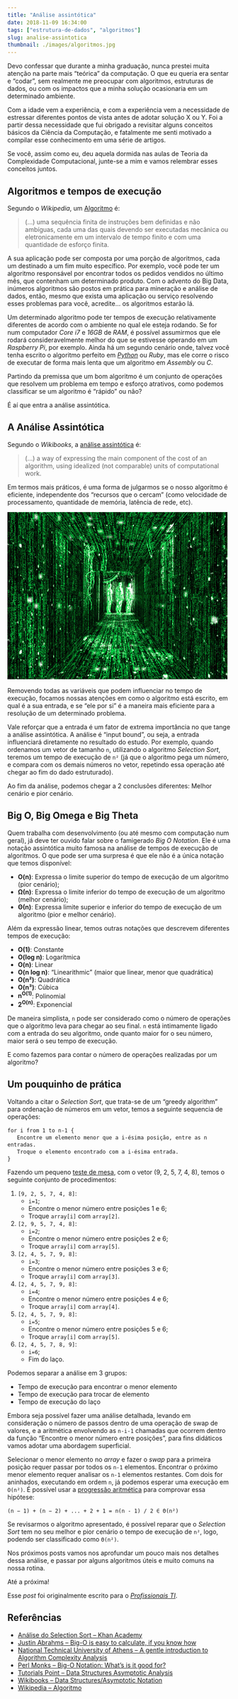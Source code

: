 ```yaml
---
title: "Análise assintótica"
date: 2018-11-09 16:34:00
tags: ["estrutura-de-dados", "algoritmos"]
slug: analise-assintotica
thumbnail: ./images/algoritmos.jpg
---
```


Devo confessar que durante a minha graduação, nunca prestei muita atenção na
parte mais “teórica” da computação. O que eu queria era sentar e “codar”,
sem realmente me preocupar com algoritmos, estruturas de dados, ou com os
impactos que a minha solução ocasionaria em um determinado ambiente.

Com a idade vem a experiência, e com a experiência vem a necessidade de
estressar diferentes pontos de vista antes de adotar solução X ou Y. Foi
a partir dessa necessidade que fui obrigado a revisitar alguns conceitos
básicos da Ciência da Computação, e fatalmente me senti motivado a compilar
esse conhecimento em uma série de artigos.

Se você, assim como eu, deu aquela dormida nas aulas de Teoria da Complexidade
Computacional, junte-se a mim e vamos relembrar esses conceitos juntos.

## Algoritmos e tempos de execução

Segundo o _Wikipedia_, um [Algoritmo](https://pt.wikipedia.org/wiki/Algoritmo "Leia mais sobre no Wikipedia") é:

> (…) uma sequência finita de instruções bem definidas e não ambíguas,
> cada uma das quais devendo ser executadas mecânica ou eletronicamente
> em um intervalo de tempo finito e com uma quantidade de esforço finita.

A sua aplicação pode ser composta por uma porção de algoritmos, cada um
destinado a um fim muito específico. Por exemplo, você pode ter um algoritmo
responsável por encontrar todos os pedidos vendidos no último mês, que contenham
um determinado produto. Com o advento do Big Data, inúmeros algoritmos são
postos em prática para mineração e análise de dados, então, mesmo que exista
uma aplicação ou serviço resolvendo esses problemas para você, acredite...
os algoritmos estarão lá.

Um determinado algoritmo pode ter tempos de execução relativamente diferentes
de acordo com o ambiente no qual ele esteja rodando. Se for num computador
_Core i7_ e _16GB_ de _RAM_, é possível assumirmos que ele rodará consideravelmente
melhor do que se estivesse operando em um _Raspberry Pi_, por exemplo. Ainda há um
segundo cenário onde, talvez você tenha escrito o algoritmo perfeito em
[_Python_](/tag/python.html "Leia mais sobre Python") ou _Ruby_, mas ele corre o risco de
executar de forma mais lenta que um algoritmo em _Assembly_ ou _C_.

Partindo da premissa que um bom algoritmo é um conjunto de operações que resolvem
um problema em tempo e esforço atrativos, como podemos classificar se um algoritmo
é “rápido” ou não?

É aí que entra a análise assintótica.

## A Análise Assintótica

Segundo o _Wikibooks_, a [análise assintótica](https://en.wikibooks.org/wiki/Data_Structures/Asymptotic_Notation "Leia mais sobre no Wikibooks") é:

> (…) a way of expressing the main component of the cost of an algorithm,
> using idealized (not comparable) units of computational work.

Em termos mais práticos, é uma forma de julgarmos se o nosso algoritmo é
eficiente, independente dos “recursos que o cercam” (como velocidade de
processamento, quantidade de memória, latência de rede, etc).

!["Visão de código fonte do filme The Matrix"](./images/matrix-view.gif "Análise assintótica é ver o algoritmo além do código, como o Neo em The Matrix (scifi.stackexchange.com)")

Removendo todas as variáveis que podem influenciar no tempo de execução,
focamos nossas atenções em como o algoritmo está escrito, em qual é a sua
entrada, e se “ele por si” é a maneira mais eficiente para a resolução de
um determinado problema.

Vale reforçar que a entrada é um fator de extrema importância no que tange
a análise assintótica. A análise é “input bound”, ou seja, a entrada
influenciará diretamente no resultado do estudo. Por exemplo, quando
ordenamos um vetor de tamanho `n`, utilizando o algoritmo _Selection Sort_,
teremos um tempo de execução de `n²` (já que o algoritmo pega um número,
e compara com os demais números no vetor, repetindo essa operação até chegar
ao fim do dado estruturado).

Ao fim da análise, podemos chegar a 2 conclusões diferentes: Melhor cenário
e pior cenário.

## Big O, Big Omega e Big Theta

Quem trabalha com desenvolvimento (ou até mesmo com computação num geral),
já deve ter ouvido falar sobre o famigerado _Big O Notation_. Ele é uma notação
assintótica muito famosa na análise de tempos de execução de algoritmos. O que
pode ser uma surpresa é que ele não é a única notação que temos disponível:

- **O(n)**: Expressa o limite superior do tempo de execução de um algoritmo (pior cenário);
- **Ω(n)**: Expressa o limite inferior do tempo de execução de um algoritmo (melhor cenário);
- **Θ(n)**: Expressa limite superior e inferior do tempo de execução de um algoritmo (pior e melhor cenário).

Além da expressão linear, temos outras notações que descrevem diferentes tempos
de execução:

- **O(1)**: Constante
- **O(log n)**: Logarítmica
- **O(n)**: Linear
- **O(n log n)**: “Linearithmic” (maior que linear, menor que quadrática)
- **O(n²)**: Quadrática
- **O(n³)**: Cúbica
- **n<sup>O(1)</sup>**: Polinomial
- **2<sup>O(n)</sup>**: Exponencial

De maneira simplista, `n` pode ser considerado como o número de operações que o
algoritmo leva para chegar ao seu final. `n` está intimamente ligado com a entrada
do seu algoritmo, onde quanto maior for o seu número, maior será o seu tempo de
execução.

E como fazemos para contar o número de operações realizadas por um algoritmo?

## Um pouquinho de prática

Voltando a citar o _Selection Sort_, que trata-se de um “greedy algorithm” para
ordenação de números em um vetor, temos a seguinte sequencia de operações:

```
for i from 1 to n-1 {
   Encontre um elemento menor que a i-ésima posição, entre as n entradas.
   Troque o elemento encontrado com a i-ésima entrada.
}
```

Fazendo um pequeno [teste de mesa](http://pt.slideshare.net/henriquecarmona/aula-4-teste-de-mesa "Veja mais no Slideshare"),
com o vetor (9, 2, 5, 7, 4, 8), temos o seguinte conjunto de procedimentos:

1. `[9, 2, 5, 7, 4, 8]`:
   - `i=1`;
   - Encontre o menor número entre posições 1 e 6;
   - Troque `array[i]` com `array[2]`.
2. `[2, 9, 5, 7, 4, 8]`:
   - `i=2`;
   - Encontre o menor número entre posições 2 e 6;
   - Troque `array[i]` com `array[5]`.
3. `[2, 4, 5, 7, 9, 8]`:
   - `i=3`;
   - Encontre o menor número entre posições 3 e 6;
   - Troque `array[i]` com `array[3]`.
4. `[2, 4, 5, 7, 9, 8]`:
   - `i=4`;
   - Encontre o menor número entre posições 4 e 6;
   - Troque `array[i]` com `array[4]`.
5. `[2, 4, 5, 7, 9, 8]`:
   - `i=5`;
   - Encontre o menor número entre posições 5 e 6;
   - Troque `array[i]` com `array[5]`.
6. `[2, 4, 5, 7, 8, 9]`:
   - `i=6`;
   - Fim do laço.

Podemos separar a análise em 3 grupos:

- Tempo de execução para encontrar o menor elemento
- Tempo de execução para trocar de elemento
- Tempo de execução do laço

Embora seja possível fazer uma análise detalhada, levando em consideração
o número de passos dentro de uma operação de swap de valores, e a aritmética
envolvendo as `n-i-1` chamadas que ocorrem dentro da função
“Encontre o menor número entre posições”, para fins didáticos vamos adotar
uma abordagem superficial.

Selecionar o menor elemento no _array_ e fazer o _swap_ para a primeira
posição requer passar por todos os `n-1` elementos. Encontrar o próximo
menor elemento requer analisar os `n-1` elementos restantes. Com dois
for aninhados, executando em ordem `n`, já podemos esperar uma execução
em `O(n²)`. É possível usar a [progressão aritmética](https://en.wikipedia.org/wiki/Arithmetic_progression "Leia mais sobre")
para comprovar essa hipótese:

```
(n − 1) + (n − 2) + ... + 2 + 1 = n(n - 1) / 2 ∈ Θ(n²)
```

Se revisarmos o algoritmo apresentado, é possível reparar que o
_Selection Sort_ tem no seu melhor e pior cenário o tempo de execução de
`n²`, logo, podendo ser classificado como `Θ(n²)`.

Nos próximos posts vamos nos aprofundar um pouco mais nos detalhes dessa
análise, e passar por alguns algoritmos úteis e muito comuns na nossa rotina.

Até a próxima!

Esse _post_ foi originalmente escrito para o [_Profissionais TI_](https://www.profissionaisti.com.br/2016/10/analise-de-algoritmos-analise-assintotica/ "Análise de algoritmos: Análise Assintótica").

## Referências

- [Análise do Selection Sort – Khan Academy](https://pt.khanacademy.org/computing/computer-science/algorithms/sorting-algorithms/a/analysis-of-selection-sort)
- [Justin Abrahms – Big-O is easy to calculate, if you know how](https://justin.abrah.ms/computer-science/how-to-calculate-big-o.html)
- [National Technical University of Athens – A gentle introduction to Algorithm Complexity Analysis](http://discrete.gr/complexity/)
- [Perl Monks – Big-O Notation: What’s is it good for?](http://www.perlmonks.org/?node_id=573138)
- [Tutorials Point – Data Structures Asymptotic Analysis](http://www.tutorialspoint.com/data_structures_algorithms/asymptotic_analysis.htm)
- [Wikibooks – Data Structures/Asymptotic Notation](https://en.wikibooks.org/wiki/Data_Structures/Asymptotic_Notation)
- [Wikipedia – Algoritmo](https://pt.wikipedia.org/wiki/Algoritmo)
